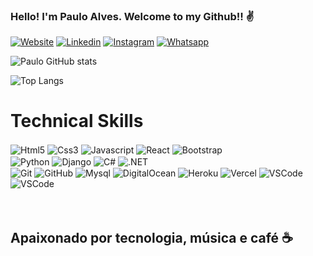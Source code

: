### Hello! I'm Paulo Alves. Welcome to my Github!! ✌️

[![Website](https://img.shields.io/badge/website-000000?style=for-the-badge&logo=About.me&logoColor=white)](https://pauloalves.dev.br/)
[![Linkedin](https://img.shields.io/badge/LinkedIn-0077B5?style=for-the-badge&logo=linkedin&logoColor=white)](https://www.linkedin.com/in/paulo-alves-76a9b6205/)
[![Instagram](https://img.shields.io/badge/Instagram-E4405F?style=for-the-badge&logo=instagram&logoColor=white)](https://www.instagram.com/paulo_works/?igshid=NTdlMDg3MTY%3D)
[![Whatsapp](https://img.shields.io/badge/WhatsApp-25D366?style=for-the-badge&logo=whatsapp&logoColor=white)](https://api.whatsapp.com/send?phone=5582993112813)

![Paulo GitHub stats](https://github-readme-stats.vercel.app/api?username=Paulo110998&show_icons=true&theme=dracula)

![Top Langs](https://github-readme-stats.vercel.app/api/top-langs/?username=Paulo110998&layout=compact)



# Technical Skills


<div style="display: inline_block">
    <img align="center" alt="Html5" src="https://img.shields.io/badge/HTML5-E34F26?style=for-the-badge&logo=html5&logoColor=white" />
    <img align="center" alt="Css3" src="https://img.shields.io/badge/CSS3-1572B6?style=for-the-badge&logo=css3&logoColor=white.io/badge/HTML5-E34F26?style=for-the-badge&logo=html5&logoColor=white" />
    <img align="center" alt="Javascript" src="https://img.shields.io/badge/JavaScript-F7DF1E?style=for-the-badge&logo=javascript&logoColor=black" />
    <img align="center" alt="React" src="https://img.shields.io/badge/React-20232A?style=for-the-badge&logo=react&logoColor=61DAFB" />
    <img align="center" alt="Bootstrap" src="https://img.shields.io/badge/Bootstrap-563D7C?style=for-the-badge&logo=bootstrap&logoColor=white" />
     
</div> 
<div>
      <img align="center" alt="Python" src="https://img.shields.io/badge/Python-3776AB?style=for-the-badge&logo=python&logoColor=white" />
       <img align="center" alt="Django" src="https://img.shields.io/badge/Django-092E20?style=for-the-badge&logo=django&logoColor=white" />
       <img align="center" alt="C#" src="https://img.shields.io/badge/C%23-239120?style=for-the-badge&logo=c-sharp&logoColor=white" />
       <img align="center" alt=".NET" src="https://img.shields.io/badge/.NET-5C2D91?style=for-the-badge&logo=.net&logoColor=white" /> 
</div>
<div  style="display: inline_block">
<img align="center" alt="Git" src="https://img.shields.io/badge/GIT-E44C30?style=for-the-badge&logo=git&logoColor=white" />
<img align="center" alt="GitHub" src="https://img.shields.io/badge/GitHub-100000?style=for-the-badge&logo=github&logoColor=white" />
<img align="center" alt="Mysql" src="https://img.shields.io/badge/MySQL-00000F?style=for-the-badge&logo=mysql&logoColor=white" />
<img align="center" alt="DigitalOcean" src="https://img.shields.io/badge/Digital_Ocean-0080FF?style=for-the-badge&logo=DigitalOcean&logoColor=white" />
<img align="center" alt="Heroku" src="https://img.shields.io/badge/Heroku-430098?style=for-the-badge&logo=heroku&logoColor=white" />
<img align="center" alt="Vercel" src="https://img.shields.io/badge/Vercel-000000?style=for-the-badge&logo=vercel&logoColor=white" />
<img align="center" alt="VSCode" src="https://img.shields.io/badge/Visual_Studio_Code-0078D4?style=for-the-badge&logo=visual%20studio%20code&logoColor=white" />
<img align="center" alt="VSCode" src="https://img.shields.io/badge/Visual_Studio-5C2D91?style=for-the-badge&logo=visual%20studio&logoColor=white" />
</div><br/><br/>

## Apaixonado por tecnologia, música e café ☕


